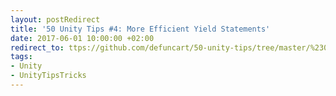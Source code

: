 ```yaml
---
layout: postRedirect
title: '50 Unity Tips #4: More Efficient Yield Statements'
date: 2017-06-01 10:00:00 +02:00
redirect_to: ttps://github.com/defuncart/50-unity-tips/tree/master/%2304-MoreEfficientYieldStatements
tags:
- Unity
- UnityTipsTricks
---
```

